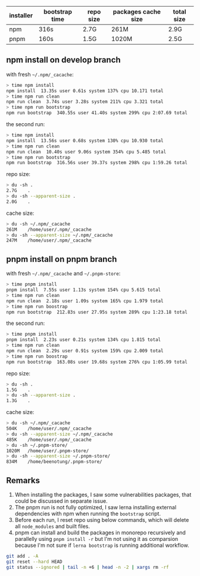 | installer | bootstrap time | repo size | packages cache size | total size |
|---|---|---|---|---|
| npm | 316s | 2.7G | 261M | 2.9G |
| pnpm | 160s | 1.5G | 1020M | 2.5G |

## npm install on develop branch

with fresh `~/.npm/_cacache`:

```bash
> time npm install
npm install  13.35s user 0.61s system 137% cpu 10.171 total
> time npm run clean
npm run clean  3.74s user 3.28s system 211% cpu 3.321 total
> time npm run bootstrap
npm run bootstrap  340.55s user 41.40s system 299% cpu 2:07.69 total
```

the second run:

```bash
> time npm install
npm install  13.56s user 0.68s system 130% cpu 10.930 total
> time npm run clean
npm run clean  10.40s user 9.06s system 354% cpu 5.485 total
> time npm run bootstrap
npm run bootstrap  316.56s user 39.37s system 298% cpu 1:59.26 total
```

repo size:

```bash
> du -sh .
2.7G	.
> du -sh --apparent-size .
2.0G	.
```

cache size:

```bash
> du -sh ~/.npm/_cacache
261M	/home/user/.npm/_cacache
> du -sh --apparent-size ~/.npm/_cacache
247M	/home/user/.npm/_cacache
```


## pnpm install on pnpm branch

with fresh `~/.npm/_cacache` and `~/.pnpm-store`:

```bash
> time pnpm install
pnpm install  7.55s user 1.13s system 154% cpu 5.615 total
> time npm run clean
npm run clean  2.18s user 1.09s system 165% cpu 1.979 total
> time npm run boostrap
npm run bootstrap  212.83s user 27.95s system 289% cpu 1:23.18 total
```

the second run:

```bash
> time pnpm install
pnpm install  2.23s user 0.21s system 134% cpu 1.815 total
> time npm run clean
npm run clean  2.29s user 0.91s system 159% cpu 2.009 total
> time npm run boostrap
npm run bootstrap  163.08s user 19.68s system 276% cpu 1:05.99 total
```

repo size:

```bash
> du -sh .
1.5G	.
> du -sh --apparent-size .
1.3G	.
```

cache size:

```bash
> du -sh ~/.npm/_cacache
504K	/home/user/.npm/_cacache
> du -sh --apparent-size ~/.npm/_cacache
485K	/home/user/.npm/_cacache
> du -sh ~/.pnpm-store/
1020M	/home/user/.pnpm-store/
> du -sh --apparent-size ~/.pnpm-store/
834M	/home/beenotung/.pnpm-store/
```

## Remarks

1. When installing the packages, I saw some vulnerabilities packages, that could be discussed in separate issue.
2. The pnpm run is not fully optimized, I saw lerna installing external dependencies with npm when running the `bootstrap` script.
3. Before each run, I reset repo using below commands, which will delete all `node_modules` and built files.
4. pnpm can install and build the packages in monorepo recursively and parallelly using `pnpm install -r` but I'm not using it as comparsion because I'm not sure if `lerna bootstrap` is running additional workflow.

```bash
git add . -A
git reset --hard HEAD
git status --ignored | tail -n +6 | head -n -2 | xargs rm -rf
```
